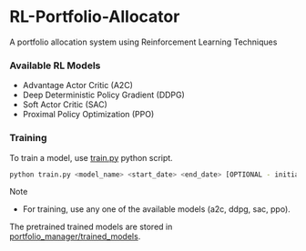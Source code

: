 # RL-Portfolio-Allocator

A portfolio allocation system using Reinforcement Learning Techniques

### Available RL Models
- Advantage Actor Critic (A2C)
- Deep Deterministic Policy Gradient (DDPG)
- Soft Actor Critic (SAC)
- Proximal Policy Optimization (PPO)

### Training
To train a model, use [train.py](train.py) python script.

``` bash
python train.py <model_name> <start_date> <end_date> [OPTIONAL - initial_amount]
```

> [!NOTE]
> - For training, use any one of the available models (a2c, ddpg, sac, ppo).

The pretrained trained models are stored in [portfolio_manager/trained_models](portfolio_manager/trained_models).
